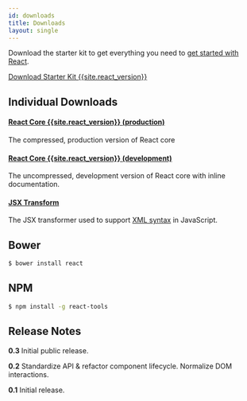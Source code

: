 ```yaml
---
id: downloads
title: Downloads
layout: single
---
```

Download the starter kit to get everything you need to
[get started with React](/react/docs/getting-started.html).

<div class="buttons-unit downloads">
  <a href="/react/downloads/react-{{site.react_version}}.zip" class="button">
    Download Starter Kit {{site.react_version}}
  </a>
</div>

## Individual Downloads

#### <a href="http://fb/me/react-{{site.react_version}}.min.js">React Core {{site.react_version}} (production)</a>
The compressed, production version of React core

#### <a href="http://fb/me/react-{{site.react_version}}.js">React Core {{site.react_version}} (development)</a>
The uncompressed, development version of React core with inline documentation.

#### <a href="http://fb/me/JSXTransformer-{{site.react_version}}.js">JSX Transform</a>
The JSX transformer used to support [XML syntax](/react/docs/syntax.html) in JavaScript.

## Bower

```sh
$ bower install react
```

## NPM

```sh
$ npm install -g react-tools
```

## Release Notes

**0.3** Initial public release.

**0.2** Standardize API & refactor component lifecycle. Normalize DOM interactions.

**0.1** Initial release.
